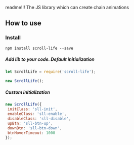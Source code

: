 readme!!! The JS library which can create chain animations
## How to use
### Install
```
npm install scroll-life --save
```
##### Add lib to your code. Default initialization
```javascript
let ScrollLife = require('scroll-life');

new ScrollLife();
```

##### Custom initialization
```javascript
new ScrollLife({
 initClass: 'sll-init',
 enableClass: 'sll-enable',
 disableClass: 'sll-disable',
 upBtn: 'sll-btn-up',
 downBtn: 'sll-btn-down',
 btnHoverTimeout: 1000
});
```
